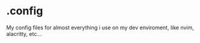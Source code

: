 # .config

My config files for almost everything i use on my dev enviroment, like nvim, alacritty, etc...
